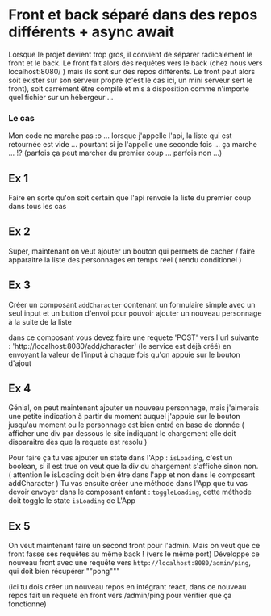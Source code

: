 # Front et back séparé dans des repos différents + async await

Lorsque le projet devient trop gros, il convient de séparer radicalement le front et le back. Le front fait alors des requêtes vers le back (chez nous vers localhost:8080/ ) mais ils sont sur des repos différents. Le front peut alors soit exister sur son serveur propre (c'est le cas ici, un mini serveur sert le front), soit carrément être compilé et mis à disposition comme n'importe quel fichier sur un hébergeur ...	

### Le cas

Mon code ne marche pas :o ... lorsque j'appelle l'api, la liste qui est retournée est vide ... pourtant si je l'appelle une seconde fois ... ça marche ... !? (parfois ça peut marcher du premier coup  ... parfois non ...)	


## Ex 1 

Faire en sorte qu'on soit certain que l'api renvoie la liste du premier coup dans tous les cas	


## Ex 2

Super, maintenant on veut ajouter un bouton qui permets de cacher / faire apparaitre la liste des personnages en temps réel ( rendu conditionel )

## Ex 3

Créer un composant `addCharacter` contenant un formulaire simple avec un seul input et un button d'envoi pour pouvoir ajouter un nouveau personnage à la suite de la liste

dans ce composant vous devez faire une requete 'POST' vers l'url suivante : 'http://localhost:8080/add/character' (le service est déjà créé) en envoyant la valeur de l'input à chaque fois qu'on appuie sur le bouton d'ajout

## Ex 4

Génial, on peut maintenant ajouter un nouveau personnage, mais j'aimerais une petite indication à partir du moment auquel j'appuie sur le bouton jusqu'au moment ou le personnage est bien entré en base de donnée ( afficher une div par dessous le site indiquant le chargement elle doit disparaitre dès que la requete est resolu )

Pour faire ça tu vas ajouter un state dans l'App : `isLoading`, c'est un boolean, si il est true on veut que la div du chargement s'affiche sinon non. ( attention le isLoading doit bien être dans l'app et non dans le composant addCharacter )
Tu vas ensuite créer une méthode dans l'App que tu vas devoir envoyer dans le composant enfant : `toggleLoading`, cette méthode doit toggle le state `isLoading` de L'App

## Ex 5

On veut maintenant faire un second front pour l'admin. Mais on veut que ce front fasse ses requêtes au même back ! (vers le même port)
Développe ce nouveau front avec une requête vers `http://localhost:8080/admin/ping`, qui doit bien récupérer ""pong"""	

(ici tu dois créer un nouveau repos en intégrant react, dans ce nouveau repos fait un requete en front vers /admin/ping pour vérifier que ça fonctionne)
